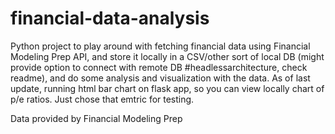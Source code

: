 # financial-data-analysis
Python project to play around with fetching financial data using Financial Modeling Prep API, and store it locally in a CSV/other sort of local DB (might provide option to connect with remote DB #headlessarchitecture, check readme), and do some analysis and visualization with the data. As of last update, running html bar chart on flask app, so you can view locally chart of p/e ratios. Just chose that emtric for testing. 

Data provided by Financial Modeling Prep
